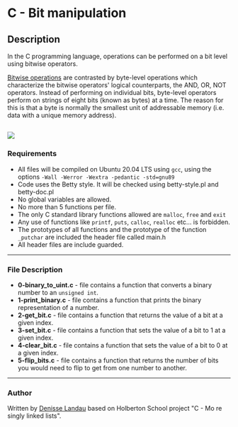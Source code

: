 # C - Bit manipulation

## Description

In the C programming language, operations can be performed on a bit level using bitwise operators.

[Bitwise operations](https://en.wikipedia.org/wiki/Bitwise_operations_in_C) are contrasted by byte-level operations which characterize the bitwise operators' logical counterparts, the AND, OR, NOT operators. Instead of performing on individual bits, byte-level operators perform on strings of eight bits (known as bytes) at a time. The reason for this is that a byte is normally the smallest unit of addressable memory (i.e. data with a unique memory address).

![](https://s3.amazonaws.com/intranet-projects-files/holbertonschool-low_level_programming/232/bitwise.PNG)
---

### Requirements

- All files will be compiled on Ubuntu 20.04 LTS using ``gcc``, using the options ``-Wall -Werror -Wextra -pedantic -std=gnu89``
-  Code uses the Betty style. It will be checked using betty-style.pl and betty-doc.pl
- No global variables are allowed.
- No more than 5 functions per file.
- The only C standard library functions allowed are ``malloc``, ``free`` and ``exit``
- Any use of functions like ``printf``, ``puts``, ``calloc``, ``realloc`` etc… is forbidden.
- The prototypes of all functions and the prototype of the function ``_putchar`` are included the header file called main.h
- All header files are include guarded.
---

### File Description

- **0-binary_to_uint.c** - file contains a function that converts a binary number to an ``unsigned int``.
- **1-print_binary.c** - file contains a function that prints the binary representation of a number.
- **2-get_bit.c** - file contains a function that returns the value of a bit at a given index.
- **3-set_bit.c** - file contains a function that sets the value of a bit to 1 at a given index.
- **4-clear_bit.c** - file contains a function that sets the value of a bit to 0 at a given index.
- **5-flip_bits.c** - file contains a function that returns the number of bits you would need to flip to get from one number to another.
---

### Author

Written by [Denisse Landau](https://www.linkedin.com/in/denisselandau/ "Denisse Landau") based on Holberton School project "C - Mo    re singly linked lists".
